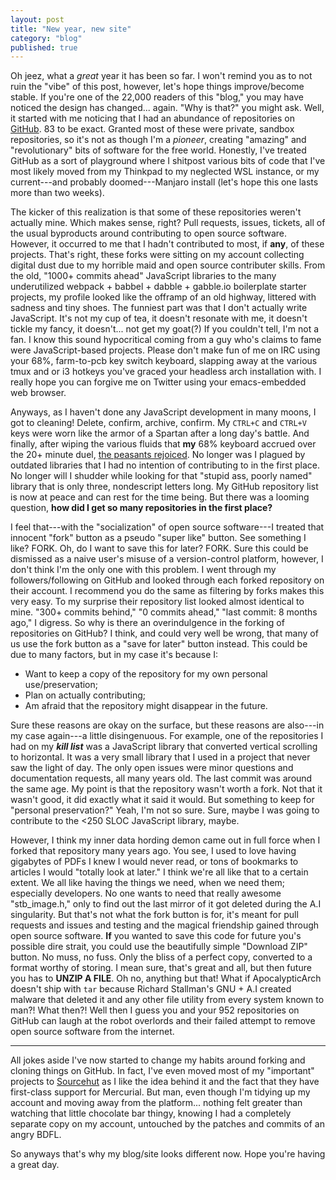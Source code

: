 ```yaml
---
layout: post
title: "New year, new site"
category: "blog"
published: true
---
```


Oh jeez, what a *great* year it has been so far. I won't remind you as to not
ruin the "vibe" of this post, however, let's hope things improve/become stable.
If you're one of the 22,000 readers of this "blog," you may have noticed the design has changed... again.
"Why is that?" you might ask. Well, it started with me noticing that I had an
abundance of repositories on [GitHub](https://github.com/kyoto-shift). 83 to be exact.
Granted most of these were private, sandbox repositories, so it's not as though
I'm a *pioneer*, creating "amazing" and "revolutionary" bits of software for the free world.
Honestly, I've treated GitHub as a sort of playground where I shitpost various
bits of code that I've most likely moved from my Thinkpad to my neglected WSL instance, or my
current---and probably doomed---Manjaro install (let's hope this one lasts more than two weeks).

The kicker of this realization is that some of these repositories weren't
actually mine. Which makes sense, right? Pull requests, issues, tickets, all of the
usual byproducts around contributing to open source software. However, it
occurred to me that I hadn't contributed to most, if **any**, of these projects.
That's right, these forks were sitting on my account collecting digital dust due
to my horrible maid and open source contributer skills.
From the old, "1000+ commits ahead" JavaScript libraries to
the many underutilized webpack + babbel + dabble + gabble.io boilerplate starter projects,
my profile looked like the offramp of an old highway, littered with sadness and tiny shoes.
The funniest part was that I don't actually write JavaScript.
It's not my cup of tea, it doesn't resonate with me, it doesn't tickle my fancy,
it doesn't... not get my goat(?) If you couldn't tell, I'm not a fan. I know this
sound hypocritical coming from a guy who's claims to fame were JavaScript-based projects.
Please don't make fun of me on IRC using your 68%, farm-to-pcb key switch keyboard, slapping away at the 
various tmux and or i3 hotkeys you've graced your headless arch installation with.
I really hope you can forgive me on Twitter using your emacs-embedded web browser.

Anyways, as I haven't done any JavaScript development in many moons, I got to cleaning! Delete, confirm, archive, confirm.
My `CTRL+C` and `CTRL+V` keys were worn like the armor of a Spartan after a long day's battle. And finally, after wiping the various
fluids that **my** 68% keyboard accrued over the 20+ minute duel, [the peasants rejoiced](https://youtu.be/kdXMdvhsvi0?t=48).
No longer was I plagued by outdated libraries that I had no intention of contributing to in the first place.
No longer will I shudder while looking for that "stupid ass, poorly named" library that
is only three, nondescript letters long. My GitHub repository list is now at peace
and can rest for the time being. But there was a looming question, **how did I get so many repositories in the first place?**

I feel that---with the "socialization" of open source software---I treated that innocent "fork" button
as a pseudo "super like" button. See something I like? FORK. Oh, do I want to save this for later? FORK.
Sure this could be dismissed as a naive user's misuse of a version-control platform, however, I don't think I'm the only one with this problem. I went through my followers/following on GitHub
and looked through each forked repository on their account. I recommend you do the same as filtering by forks makes
this very easy. To my surprise their repository list looked almost identical to mine. "300+ commits behind," "0 commits ahead," "last commit: 8 months ago," I digress.
So why is there an overindulgence in the forking of repositories on GitHub? I think, and could very well be wrong, that many of us use the fork button as
a "save for later" button instead. This could be due to many factors, but in my case it's because I:

* Want to keep a copy of the repository for my own personal use/preservation;  
* Plan on actually contributing;
* Am afraid that the repository might disappear in the future.  

Sure these reasons are okay on the surface, but these reasons are also---in my case again---a little disingenuous.
For example, one of the repositories I had on my ***kill list*** was a JavaScript library that converted vertical scrolling
to horizontal. It was a very small library that I used in a project that never saw the light of day.
The only open issues were minor questions and documentation requests, all many years old. The last commit was around the same age.
My point is that the repository wasn't worth a fork. Not that it wasn't good, it did exactly what it said it would. But something to
keep for "personal preservation?" Yeah, I'm not so sure. Sure, maybe I was going to contribute to the <250 SLOC JavaScript library, maybe.

However, I think my inner data hording demon came out in full force when I forked that repository many years ago.
You see, I used to love having gigabytes of PDFs I knew I would never read, or tons of bookmarks
to articles I would "totally look at later." I think we're all like that to a certain extent.
We all like having the things we need, when we need them; especially developers.
No one wants to need that really awesome "stb_image.h," only to find out the last mirror of it got deleted during the A.I singularity. 
But that's not what the fork button is for, it's meant for pull requests and issues and testing and the magical friendship gained through open source software.
**If** you wanted to save this code for future you's possible dire strait, you could use the beautifully simple "Download ZIP" button.
No muss, no fuss. Only the bliss of a perfect copy, converted to a format worthy of storing. I mean sure, that's great and all, but then future you has to **UNZIP A FILE**. Oh no, anything but that!
What if ApocalypticArch doesn't ship with `tar` because Richard Stallman's GNU + A.I created malware that deleted it and any other file utility from every system known to man?! What then?!
Well then I guess you and your 952 repositories on GitHub can laugh at the robot overlords and their failed attempt to remove open source software from the internet.

---

All jokes aside I've now started to change my habits around forking and cloning things on GitHub. In fact, I've even moved most of my
"important" projects to [Sourcehut](https://sourcehut.org/) as I like the idea behind it and the fact that they have first-class support for Mercurial.
But man, even though I'm tidying up my account and moving away from the platform... nothing felt greater
than watching that little chocolate bar thingy, knowing I had a completely separate copy on my account, untouched by the patches and commits of an angry BDFL.

So anyways that's why my blog/site looks different now. Hope you're having a great day.
